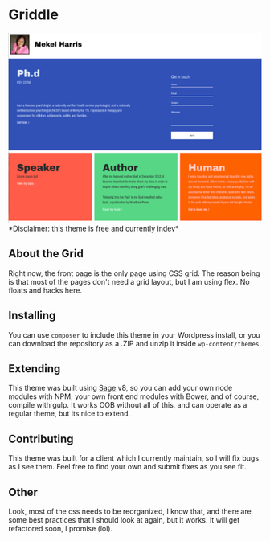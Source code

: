 # Griddle
<img src="https://github.com/128keaton/griddle-wp/raw/master/screenshot.png">
*Disclaimer: this theme is free and currently indev*

## About the Grid
Right now, the front page is the only page using CSS grid. The reason being is that most of the pages don't need a grid layout, but I am using flex. No floats and hacks here. 

## Installing
You can use `composer` to include this theme in your Wordpress install, or you can download the repository as a .ZIP and unzip it inside `wp-content/themes`.

## Extending
This theme was built using [Sage](https://roots.io/sage/) v8, so you can add your own node modules with NPM, your own front end modules with Bower, and of course, compile with gulp. It works OOB without all of this, and can operate as a regular theme, but its nice to extend.

## Contributing
This theme was built for a client which I currently maintain, so I will fix bugs as I see them. Feel free to find your own and submit fixes as you see fit.

## Other
Look, most of the css needs to be reorganized, I know that, and there are some best practices that I should look at again, but it works. It will get refactored soon, I promise (lol).
